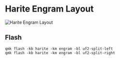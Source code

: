 # Harite Engram Layout

![Harite Engram Layout](harite-engram.png)

## Flash

```
qmk flash -kb harite -km engram -bl uf2-split-left
qmk flash -kb harite -km engram -bl uf2-split-right
```
